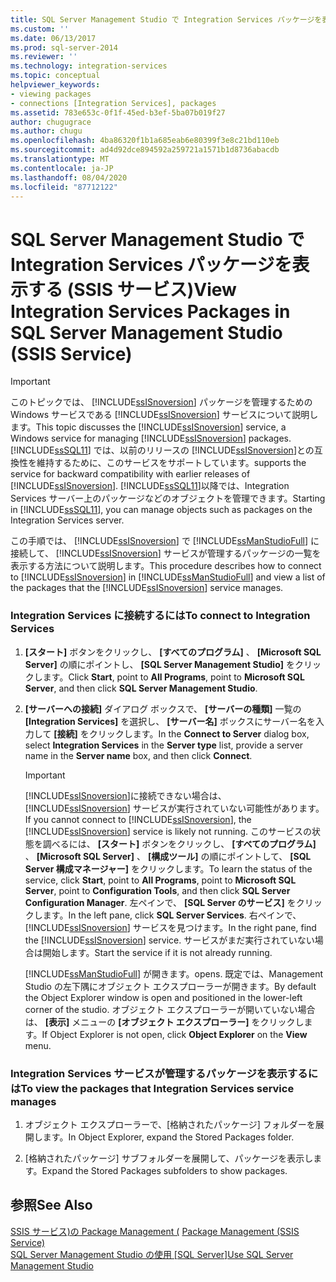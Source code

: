 ```yaml
---
title: SQL Server Management Studio で Integration Services パッケージを表示する (SSIS サービス) |Microsoft Docs
ms.custom: ''
ms.date: 06/13/2017
ms.prod: sql-server-2014
ms.reviewer: ''
ms.technology: integration-services
ms.topic: conceptual
helpviewer_keywords:
- viewing packages
- connections [Integration Services], packages
ms.assetid: 783e653c-0f1f-45ed-b3ef-5ba07b019f27
author: chugugrace
ms.author: chugu
ms.openlocfilehash: 4ba86320f1b1a685eab6e80399f3e8c21bd110eb
ms.sourcegitcommit: ad4d92dce894592a259721a1571b1d8736abacdb
ms.translationtype: MT
ms.contentlocale: ja-JP
ms.lasthandoff: 08/04/2020
ms.locfileid: "87712122"
---
```

# <a name="view-integration-services-packages-in-sql-server-management-studio-ssis-service"></a><span data-ttu-id="52a43-102">SQL Server Management Studio で Integration Services パッケージを表示する (SSIS サービス)</span><span class="sxs-lookup"><span data-stu-id="52a43-102">View Integration Services Packages in SQL Server Management Studio (SSIS Service)</span></span>
    
> [!IMPORTANT]  
>  <span data-ttu-id="52a43-103">このトピックでは、 [!INCLUDE[ssISnoversion](../includes/ssisnoversion-md.md)] パッケージを管理するための Windows サービスである [!INCLUDE[ssISnoversion](../includes/ssisnoversion-md.md)] サービスについて説明します。</span><span class="sxs-lookup"><span data-stu-id="52a43-103">This topic discusses the [!INCLUDE[ssISnoversion](../includes/ssisnoversion-md.md)] service, a Windows service for managing [!INCLUDE[ssISnoversion](../includes/ssisnoversion-md.md)] packages.</span></span> [!INCLUDE[ssSQL11](../includes/sssql11-md.md)] <span data-ttu-id="52a43-104">では、以前のリリースの [!INCLUDE[ssISnoversion](../includes/ssisnoversion-md.md)]との互換性を維持するために、このサービスをサポートしています。</span><span class="sxs-lookup"><span data-stu-id="52a43-104">supports the service for backward compatibility with earlier releases of [!INCLUDE[ssISnoversion](../includes/ssisnoversion-md.md)].</span></span> <span data-ttu-id="52a43-105">[!INCLUDE[ssSQL11](../includes/sssql11-md.md)]以降では、Integration Services サーバー上のパッケージなどのオブジェクトを管理できます。</span><span class="sxs-lookup"><span data-stu-id="52a43-105">Starting in [!INCLUDE[ssSQL11](../includes/sssql11-md.md)], you can manage objects such as packages on the Integration Services server.</span></span>  
  
 <span data-ttu-id="52a43-106">この手順では、 [!INCLUDE[ssISnoversion](../includes/ssisnoversion-md.md)] で [!INCLUDE[ssManStudioFull](../includes/ssmanstudiofull-md.md)] に接続して、 [!INCLUDE[ssISnoversion](../includes/ssisnoversion-md.md)] サービスが管理するパッケージの一覧を表示する方法について説明します。</span><span class="sxs-lookup"><span data-stu-id="52a43-106">This procedure describes how to connect to [!INCLUDE[ssISnoversion](../includes/ssisnoversion-md.md)] in [!INCLUDE[ssManStudioFull](../includes/ssmanstudiofull-md.md)] and view a list of the packages that the [!INCLUDE[ssISnoversion](../includes/ssisnoversion-md.md)] service manages.</span></span>  
  
### <a name="to-connect-to-integration-services"></a><span data-ttu-id="52a43-107">Integration Services に接続するには</span><span class="sxs-lookup"><span data-stu-id="52a43-107">To connect to Integration Services</span></span>  
  
1.  <span data-ttu-id="52a43-108">**[スタート]** ボタンをクリックし、 **[すべてのプログラム]** 、 **[Microsoft SQL Server]** の順にポイントし、 **[SQL Server Management Studio]** をクリックします。</span><span class="sxs-lookup"><span data-stu-id="52a43-108">Click **Start**, point to **All Programs**, point to **Microsoft SQL Server**, and then click **SQL Server Management Studio**.</span></span>  
  
2.  <span data-ttu-id="52a43-109">**[サーバーへの接続]** ダイアログ ボックスで、 **[サーバーの種類]** 一覧の **[Integration Services]** を選択し、 **[サーバー名]** ボックスにサーバー名を入力して **[接続]** をクリックします。</span><span class="sxs-lookup"><span data-stu-id="52a43-109">In the **Connect to Server** dialog box, select **Integration Services** in the **Server type** list, provide a server name in the **Server name** box, and then click **Connect**.</span></span>  
  
    > [!IMPORTANT]  
    >  <span data-ttu-id="52a43-110">[!INCLUDE[ssISnoversion](../includes/ssisnoversion-md.md)]に接続できない場合は、 [!INCLUDE[ssISnoversion](../includes/ssisnoversion-md.md)] サービスが実行されていない可能性があります。</span><span class="sxs-lookup"><span data-stu-id="52a43-110">If you cannot connect to [!INCLUDE[ssISnoversion](../includes/ssisnoversion-md.md)], the [!INCLUDE[ssISnoversion](../includes/ssisnoversion-md.md)] service is likely not running.</span></span> <span data-ttu-id="52a43-111">このサービスの状態を調べるには、 **[スタート]** ボタンをクリックし、 **[すべてのプログラム]** 、 **[Microsoft SQL Server]** 、 **[構成ツール]** の順にポイントして、 **[SQL Server 構成マネージャー]** をクリックします。</span><span class="sxs-lookup"><span data-stu-id="52a43-111">To learn the status of the service, click **Start**, point to **All Programs**, point to **Microsoft SQL Server**, point to **Configuration Tools**, and then click **SQL Server Configuration Manager**.</span></span> <span data-ttu-id="52a43-112">左ペインで、 **[SQL Server のサービス]** をクリックします。</span><span class="sxs-lookup"><span data-stu-id="52a43-112">In the left pane, click **SQL Server Services**.</span></span> <span data-ttu-id="52a43-113">右ペインで、 [!INCLUDE[ssISnoversion](../includes/ssisnoversion-md.md)] サービスを見つけます。</span><span class="sxs-lookup"><span data-stu-id="52a43-113">In the right pane, find the [!INCLUDE[ssISnoversion](../includes/ssisnoversion-md.md)] service.</span></span> <span data-ttu-id="52a43-114">サービスがまだ実行されていない場合は開始します。</span><span class="sxs-lookup"><span data-stu-id="52a43-114">Start the service if it is not already running.</span></span>  
  
     [!INCLUDE[ssManStudioFull](../includes/ssmanstudiofull-md.md)] <span data-ttu-id="52a43-115">が開きます。</span><span class="sxs-lookup"><span data-stu-id="52a43-115">opens.</span></span> <span data-ttu-id="52a43-116">既定では、Management Studio の左下隅にオブジェクト エクスプローラーが開きます。</span><span class="sxs-lookup"><span data-stu-id="52a43-116">By default the Object Explorer window is open and positioned in the lower-left corner of the studio.</span></span> <span data-ttu-id="52a43-117">オブジェクト エクスプローラーが開いていない場合は、 **[表示]** メニューの **[オブジェクト エクスプローラー]** をクリックします。</span><span class="sxs-lookup"><span data-stu-id="52a43-117">If Object Explorer is not open, click **Object Explorer** on the **View** menu.</span></span>  
  
### <a name="to-view-the-packages-that-integration-services-service-manages"></a><span data-ttu-id="52a43-118">Integration Services サービスが管理するパッケージを表示するには</span><span class="sxs-lookup"><span data-stu-id="52a43-118">To view the packages that Integration Services service manages</span></span>  
  
1.  <span data-ttu-id="52a43-119">オブジェクト エクスプローラーで、[格納されたパッケージ] フォルダーを展開します。</span><span class="sxs-lookup"><span data-stu-id="52a43-119">In Object Explorer, expand the Stored Packages folder.</span></span>  
  
2.  <span data-ttu-id="52a43-120">[格納されたパッケージ] サブフォルダーを展開して、パッケージを表示します。</span><span class="sxs-lookup"><span data-stu-id="52a43-120">Expand the Stored Packages subfolders to show packages.</span></span>  
  
## <a name="see-also"></a><span data-ttu-id="52a43-121">参照</span><span class="sxs-lookup"><span data-stu-id="52a43-121">See Also</span></span>  
 <span data-ttu-id="52a43-122">[SSIS サービス&#41;の Package Management &#40;](service/package-management-ssis-service.md) </span><span class="sxs-lookup"><span data-stu-id="52a43-122">[Package Management &#40;SSIS Service&#41;](service/package-management-ssis-service.md) </span></span>  
 <span data-ttu-id="52a43-123">[SQL Server Management Studio の使用 [SQL Server]](../database-engine/use-sql-server-management-studio.md)</span><span class="sxs-lookup"><span data-stu-id="52a43-123">[Use SQL Server Management Studio](../database-engine/use-sql-server-management-studio.md)</span></span>  
  
  
